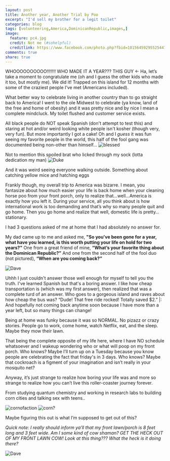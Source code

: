 ```yaml
---
layout: post
title: Another year, Another Trial by Poo
excerpt: "I'd sell my brother for a legit toilet"
categories: blog
tags: [volunteering,America,DominicanRepublic,images,]
image:
  feature: pc4.jpg
  credit: Not me (#sohelpful)
  creditlink: https://www.facebook.com/photo.php?fbid=10156459295525447&set=a.10156459295210447.1073741852.543075446&type=3
comments: true
share: true
---
```

WHOOOOOOOOOO!!!!!!! WHO MADE IT A YEAR??? THIS GUY ←
Ha, let’s take a moment to congratulate me (oh and I guess the other kids who made it too, but mostly me). We did it! Trapped on this island for 12 months with some of the craziest people I’ve met (Americans included).

What better way to celebrate living in another country than to go straight back to America! I went to the ole Midwest to celebrate (ya know, land of the free and home of obesity) and it was pretty nice and by nice I mean a complete mindcluck.
My toilet flushed and customer service exists. 

All black people do NOT speak Spanish (don't attempt to test this) and staring at hot and/or weird looking white people isn't kosher (though very, very fun). 
But more importantly I got a cake! Oh and I *guess* it was fun seeing my favorite people in the world, this half of the fool gang was documented being non-other than himself...
![blessed](life-blog/images/home.jpg)
<!--<img src="/images/home2.png" alt="blessed"> -->


Not to mention this spoiled brat who licked through my sock (lotta dedication my man)
![Duke](/life-blog/images/home.jpg)

And it was weird seeing everyone walking outside. Something about catching yellow mice and hatching eggs

Frankly though, my overall trip to America was bizarre. I mean, you fantasize about how much easier your life is back home when your cleaning horse poo from your front porch, only to realize that...well…America is exactly how you left it. During your service, all you think about is how international work is too demanding and that’s why so many people quit and go home. Then you go home and realize that well, domestic life is pretty…stationary. 

I had 3 questions asked of me at home that I had absolutely no answer for.

My dad came up to me and asked me, **"So you've been gone for a year, what have you learned, is this worth putting your life on hold for two years?"**
One from a great friend of mine, **“What’s your favorite thing about the Dominican Republic?”**
And one from the second half of the fool duo (not pictured), **“When are you coming back?”**

![Dave](life-blog/images/frozen.png)

Uhhh
I just couldn't answer those well enough for myself to tell you the truth. I've learned Spanish but that's a boring answer. I like how cheap transportation is (which was my first answer), then realized that was a complete turd of an answer. Who goes to a gorgeous island and raves about how cheap the bus was? “Dude! That free ride rocked! Totally saved $2.” 
|:
And hopefully not coming back anytime soon because I have more than a year left, but so many things can change!

Being at home was funky because it was so NORMAL. No pizazz or crazy stories. People go to work, come home, watch Netflix, eat, and the sleep. Maybe they mow their lawn.

That being the complete opposite of my life here, where I have NO schedule whatsoever and I wakeup wondering who or what will poop on my front porch.  Who knows? Maybe I’ll turn up on a Tuesday because you know people are celebrating the fact that friday's in 3 days. Who knows? Maybe that cockroach is a figment of your imagination and isn’t really in your mosquito net? 

Anyway, it’s just strange to realize how boring your life was and more so strange to realize how you can’t live this roller-coaster journey forever.  

From studying quantum chemistry and working in research labs to building corn cities and talking sex with teens..

<!--
<figure class="half">
	<img src="/images/corn1.png" alt="cornOfaction">
	<img src="/images/corn3.jpg" alt="corn?">
	<figcaption>Kicking it with the kids</figcaption>
</figure>
-->
![cornofaction](life-blog/images/corn1.png)
![corn?](/life-blog/images/corn3.jpg)


Maybe figuring this out is what I’m supposed to get out of this?

*Quick note: I really should inform ya’ll that my front lawn/porch is 8 feet long and 3 feet wide. Am I some kind of cow shaman? GET THE HECK OUT OF MY FRONT LAWN COW! Look at this thing??? What the heck is it doing there?*
 
![Dave](/life-blog/images/cow.jpg)

 


 

 




